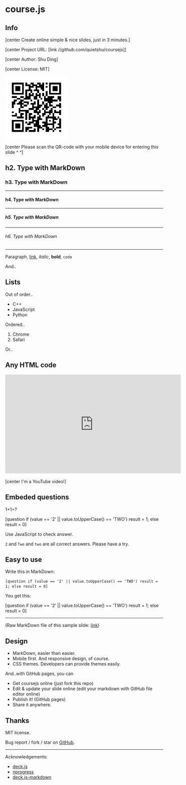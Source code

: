 # course.js

## Info

[center Create online simple & nice slides, just in 3 minutes.]

[center Project URL: [link //github.com/quietshu/coursejs]]

[center Author: Shu Ding]

[center License: MIT]

![I'm a nice qrcode!](qrcode.png)

[center Please scan the QR-code with your mobile device for entering this slide ^ ^]

## h2. Type with MarkDown

### h3. Type with MarkDown

---

#### h4. Type with MarkDown

---

##### h5. Type with MarkDown

---

###### h6. Type with MarkDown

---

Paragraph, [link](#), *italic*, **bold**, `code`

And..

## Lists

Out of order..

- C++
- JavaScript
- Python

Ordered..

1. Chrome
2. Safari

Or..

## Any HTML code

<iframe width="560" height="315" src="https://www.youtube.com/embed/e7EfxMOElBE" frameborder="0" allowfullscreen></iframe>

[center I'm a YouTube video!]

## Embeded questions

1+1=?

[question if (value == '2' || value.toUpperCase() == 'TWO') result = 1; else result = 0]

Use JavaScript to check answer.

`2` and `Two` and `two` are all correct answers. Please have a try.

## Easy to use

Write this in MarkDown:

	[question if (value == '2' || value.toUpperCase() == 'TWO') result = 1; else result = 0]
	
You get this:

[question if (value == '2' || value.toUpperCase() == 'TWO') result = 1; else result = 0]

---

(Raw MarkDown file of this sample slide: [link](demo.md))

## Design

- MarkDown, easier than easier.
- Mobile first. And responsive design, of course.
- CSS themes. Developers can provide  themes easily.

And..with GitHub pages, you can

- Get coursejs online (just fork this repo)
- Edit & update your slide online (edit your markdown with GitHub file editor online)
- Publish it! (GitHub pages)
- Share it anywhere.

## Thanks

MIT license. 

Bug report / fork / star on [GitHub](http://github.com/quietshu/coursejs).

---

Acknowledgements:

- [deck.js](https://github.com/imakewebthings/deck.js)
- [nprogress](https://github.com/rstacruz/nprogress/)
- [deck.js-markdown](https://github.com/tmbrggmn/deck.js-markdown)